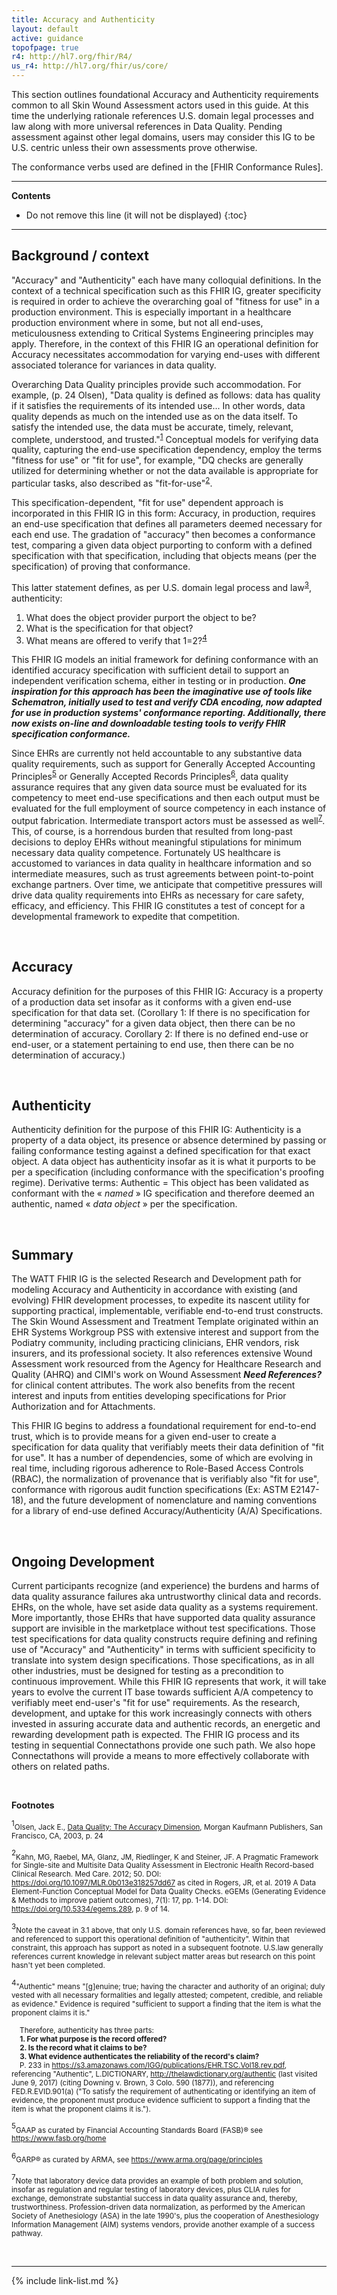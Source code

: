 ```yaml
---
title: Accuracy and Authenticity
layout: default
active: guidance
topofpage: true
r4: http://hl7.org/fhir/R4/
us_r4: http://hl7.org/fhir/us/core/
---
```


This section outlines foundational Accuracy and Authenticity requirements common to all Skin Wound Assessment actors used in this guide. At this time the underlying rationale references U.S. domain legal processes and law along with more universal references in Data Quality. Pending assessment against other legal domains, users may consider this IG to be U.S. centric unless their own assessments prove otherwise.

The conformance verbs used are defined in the [FHIR Conformance Rules].

---

<!-- TOC  the css styling for this is \pages\assets\css\project.css under 'markdown-toc'-->
**Contents**

* Do not remove this line (it will not be displayed)
{:toc}

---

<!-- end TOC -->

## Background / context

"Accuracy" and "Authenticity" each have many colloquial definitions. In the context of a technical specification such as this FHIR IG, greater specificity is required in order to achieve the overarching goal of "fitness for use" in a production environment. This is especially important in a healthcare production environment where in some, but not all end-uses, meticulousness extending to Critical Systems Engineering principles may apply. Therefore, in the context of this FHIR IG an operational definition for Accuracy necessitates accommodation for varying end-uses with different associated tolerance for variances in data quality.

Overarching Data Quality principles provide such accommodation. For example, (p. 24 Olsen), "Data quality is defined as follows: data has quality if it satisfies the requirements of its intended use... In other words, data quality depends as much on the intended use as on the data itself. To satisfy the intended use, the data must be accurate, timely, relevant, complete, understood, and trusted."<sup>[1](#aafootnote1)</sup>  Conceptual models for verifying data quality, capturing the end-use specification dependency, employ the terms "fitness for use" or "fit for use", for example, "DQ checks are generally utilized for determining whether or not the data available is appropriate for particular tasks, also described as "fit-for-use"<sup>[2](#aafootnote2)</sup>.

This specification-dependent, "fit for use" dependent approach is incorporated in this FHIR IG in this form: Accuracy, in production, requires an end-use specification that defines all parameters deemed necessary for each end use. The gradation of "accuracy" then becomes a conformance test, comparing a given data object purporting to conform with a defined specification with that specification, including that objects means (per the specification) of proving that conformance.

This latter statement defines, as per U.S. domain legal process and law<sup>[3](#aafootnote3)</sup>, authenticity:
1. What does the object provider purport the object to be?
2. What is the specification for that object?
3. What means are offered to verify that 1=2?<sup>[4](#aafootnote4)</sup>

This FHIR IG models an initial framework for defining conformance with an identified accuracy specification with sufficient detail to support an independent verification schema, either in testing or in production. **_One inspiration for this approach has been the imaginative use of tools like Schematron, initially used to test and verify CDA encoding, now adapted for use in production systems' conformance reporting. Additionally, there now exists on-line and downloadable testing tools to verify FHIR specification conformance._**

Since EHRs are currently not held accountable to any substantive data quality requirements, such as support for Generally Accepted Accounting Principles<sup>[5](#aafootnote5)</sup> or Generally Accepted Records Principles<sup>[6](#aafootnote6)</sup>, data quality assurance requires that any given data source must be evaluated for its competency to meet end-use specifications and then each output must be evaluated for the full employment of source competency in each instance of output fabrication.  Intermediate transport actors must be assessed as well<sup>[7](#aafootnote7)</sup>. This, of course, is a horrendous burden that resulted from long-past decisions to deploy EHRs without meaningful stipulations for minimum necessary data quality competence. Fortunately US healthcare is accustomed to variances in data quality in healthcare information and so intermediate measures, such as trust agreements between point-to-point exchange partners. Over time, we anticipate that competitive pressures will drive data quality requirements into EHRs as necessary for care safety, efficacy, and efficiency. This FHIR IG constitutes a test of concept for a developmental framework to expedite that competition.

<br />

## Accuracy

Accuracy definition for the purposes of this FHIR IG: Accuracy is a property of a production data set insofar as it conforms with a given end-use specification for that data set. (Corollary 1: If there is no specification for determining "accuracy" for a given data object, then there can be no determination of accuracy. Corollary 2: If there is no defined end-use or end-user, or a statement pertaining to end use, then there can be no determination of accuracy.)

<br />

## Authenticity

Authenticity definition for the purpose of this FHIR IG: Authenticity is a property of a data object, its presence or absence determined by passing or failing conformance testing against a defined specification for that exact object. A data object has authenticity insofar as it is what it purports to be per a specification (including conformance with the specification's proofing regime). Derivative terms: Authentic = This object has been validated as conformant with the &laquo; *named* &raquo; IG specification and therefore deemed an authentic, named &laquo; *data object* &raquo; per the specification.

<br />

## Summary

The WATT FHIR IG is the selected Research and Development path for modeling Accuracy and Authenticity in accordance with existing (and evolving) FHIR development processes, to expedite its nascent utility for supporting practical, implementable, verifiable end-to-end trust constructs. The Skin Wound Assessment and Treatment Template originated within an EHR Systems Workgroup PSS with extensive interest and support from the Podiatry community, including practicing clinicians, EHR vendors, risk insurers, and its professional society. It also references extensive Wound Assessment work resourced from the Agency for Healthcare Research and Quality (AHRQ) and CIMI's work on Wound Assessment **_Need References?_** for clinical content attributes. The work also benefits from the recent interest and inputs from entities developing specifications for Prior Authorization and for Attachments.

This FHIR IG begins to address a foundational requirement for end-to-end trust, which is to provide means for a given end-user to create a specification for data quality that verifiably meets their data definition of "fit for use". It has a number of dependencies, some of which are evolving in real time, including rigorous adherence to Role-Based Access Controls (RBAC), the normalization of provenance that is verifiably also "fit for use", conformance with rigorous audit function specifications (Ex: ASTM E2147-18), and the future development of nomenclature and naming conventions for a library of end-use defined Accuracy/Authenticity (A/A) Specifications.

<br />

## Ongoing Development

Current participants recognize (and experience) the burdens and harms of data quality assurance failures aka untrustworthy clinical data and records. EHRs, on the whole, have set aside data quality as a systems requirement.  More importantly, those EHRs that have supported data quality assurance support are invisible in the marketplace without test specifications. Those test specifications for data quality constructs require defining and refining use of "Accuracy" and "Authenticity" in terms with sufficient specificity to translate into system design specifications. Those specifications, as in all other industries, must be designed for testing as a precondition to continuous improvement. While this FHIR IG represents that work, it will take years to evolve the current IT base towards sufficient A/A competency to verifiably meet end-user's "fit for use" requirements. As the research, development, and uptake for this work increasingly connects with others invested in assuring accurate data and authentic records, an energetic and rewarding development path is expected.     The FHIR IG process and its testing in sequential Connectathons provide one such path. We also hope Connectathons will provide a means to more effectively collaborate with others on related paths.

<br />

**Footnotes**

<p><a name="aafootnote1"><sup>1</sup></a><small>Olsen, Jack E., <span style="text-decoration: underline">Data Quality: The Accuracy Dimension</span>, Morgan Kaufmann Publishers, San Francisco, CA, 2003, p. 24</small></p>
<p><a name="aafootnote2"><sup>2</sup></a><small>Kahn, MG, Raebel, MA, Glanz, JM, Riedlinger, K and Steiner, JF. A Pragmatic Framework for Single-site and Multisite Data Quality Assessment in Electronic Health Record-based Clinical Research. Med Care. 2012; 50. DOI: <a href="https://doi.org/10.1097/MLR.0b013e318257dd67">https://doi.org/10.1097/MLR.0b013e318257dd67</a> as cited in Rogers, JR, et al. 2019 A Data Element-Function Conceptual Model for Data Quality Checks. eGEMs (Generating Evidence &amp; Methods to improve patient outcomes), 7(1): 17, pp. 1-14. DOI: <a href="https://doi.org/10.5334/egems.289">https://doi.org/10.5334/egems.289</a>, p. 9 of 14.</small></p>
<p><a name="aafootnote3"><sup>3</sup></a><small>Note the caveat in 3.1 above, that only U.S. domain references have, so far, been reviewed and referenced to support this operational definition of "authenticity". Within that constraint, this approach has support as noted in a subsequent footnote. U.S.law generally references current knowledge in relevant subject matter areas but research on this point hasn't yet been completed.</small></p>
<p><a name="aafootnote4"><sup>4</sup></a><small>"Authentic" means "[g]enuine; true; having the character and authority of an original; duly vested with all necessary formalities and legally attested; competent, credible, and reliable as evidence." Evidence is required "sufficient to support a finding that the item is what the proponent claims it is."</small></p>
<p><small>&nbsp;&nbsp;&nbsp;&nbsp;Therefore, authenticity has three parts:<br/>
&nbsp;&nbsp;&nbsp;&nbsp;<b>1. For what purpose is the record offered?</b><br/>
&nbsp;&nbsp;&nbsp;&nbsp;<b>2. Is the record what it claims to be?</b><br/>
&nbsp;&nbsp;&nbsp;&nbsp;<b>3. What evidence authenticates the reliability of the record's claim?</b><br/>
&nbsp;&nbsp;&nbsp;&nbsp;P. 233  in <a href="https://s3.amazonaws.com/IGG/publications/EHR.TSC.Vol18.rev.pdf">https://s3.amazonaws.com/IGG/publications/EHR.TSC.Vol18.rev.pdf</a>, referencing "Authentic", L.DICTIONARY, <a href="http://thelawdictionary.org/authentic">http://thelawdictionary.org/authentic</a> (last visited June 9, 2017) (citing Downing v. Brown, 3 Colo. 590 (1877)), and referencing FED.R.EVID.901(a) ("To satisfy the requirement of authenticating or identifying an item of evidence, the proponent must produce evidence sufficient to support a finding that the item is what the proponent claims it is.").</small></p>
<p><a name="aafootnote5"><sup>5</sup></a><small>GAAP as curated by Financial Accounting Standards Board (FASB)&reg; see <a href="https://www.fasb.org/home">https://www.fasb.org/home</a></small></p>
<p><a name="aafootnote6"><sup>6</sup></a><small>GARP&reg; as curated by ARMA, see <a href="https://www.arma.org/page/principles">https://www.arma.org/page/principles</a></small></p>
<p><a name="aafootnote7"><sup>7</sup></a><small>Note that laboratory device data provides an example of both problem and solution, insofar as regulation and regular testing of laboratory devices, plus CLIA rules for exchange, demonstrate substantial success in data quality assurance and, thereby, trustworthiness. Profession-driven data normalization, as performed by the American Society of Anethesiology (ASA) in the late 1990's, plus the cooperation of Anesthesiology Information Management (AIM) systems vendors, provide another example of a success pathway.</small></p>

<br />

---

{% include link-list.md %}
